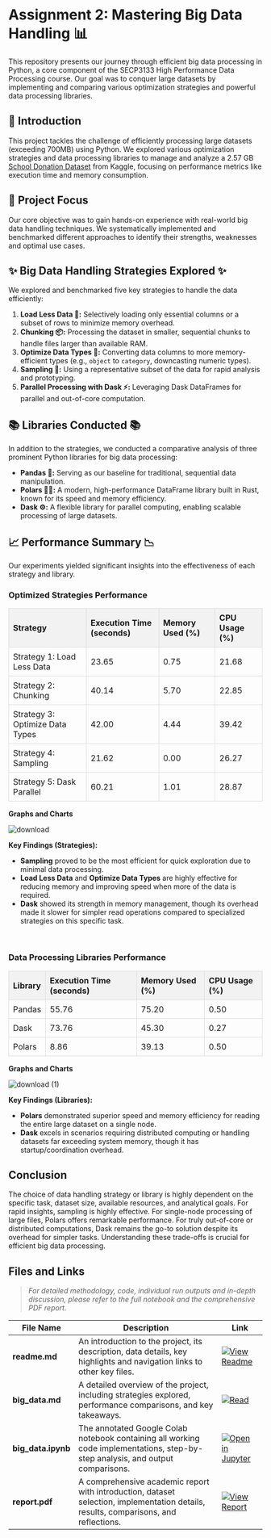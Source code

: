 # Assignment 2: Mastering Big Data Handling 📊<br>
This repository presents our journey through efficient big data processing in Python, a core component of the SECP3133 High Performance Data Processing course. Our goal was to conquer large datasets by implementing and comparing various optimization strategies and powerful data processing libraries.

## 📌 Introduction
This project tackles the challenge of efficiently processing large datasets (exceeding 700MB) using Python. We explored various optimization strategies and data processing libraries to manage and analyze a 2.57 GB [School Donation Dataset](https://www.kaggle.com/datasets/perkymaster/school-donations?select=Projects.csv) from Kaggle, focusing on performance metrics like execution time and memory consumption.

## 🎯 Project Focus
Our core objective was to gain hands-on experience with real-world big data handling techniques. We systematically implemented and benchmarked different approaches to identify their strengths, weaknesses and optimal use cases.

## ✨ Big Data Handling Strategies Explored ✨
We explored and benchmarked five key strategies to handle the data efficiently:
1.  **Load Less Data 🤏:** Selectively loading only essential columns or a subset of rows to minimize memory overhead.
2.  **Chunking 📦:** Processing the dataset in smaller, sequential chunks to handle files larger than available RAM.
3.  **Optimize Data Types 🧠:** Converting data columns to more memory-efficient types (e.g., `object` to `category`, downcasting numeric types).
4.  **Sampling 🎲:** Using a representative subset of the data for rapid analysis and prototyping.
5.  **Parallel Processing with Dask ⚡:** Leveraging Dask DataFrames for parallel and out-of-core computation.

## 📚 Libraries Conducted 📚
In addition to the strategies, we conducted a comparative analysis of three prominent Python libraries for big data processing:
-   **Pandas 🐼:** Serving as our baseline for traditional, sequential data manipulation.
-   **Polars 🐻‍❄️:** A modern, high-performance DataFrame library built in Rust, known for its speed and memory efficiency.
-   **Dask ⚙️:** A flexible library for parallel computing, enabling scalable processing of large datasets.

## 📈 Performance Summary 📉
Our experiments yielded significant insights into the effectiveness of each strategy and library.
<h3>Optimized Strategies Performance</h3>
<table style="width:100%; border-collapse: collapse;">
    <thead>
        <tr style="background-color:#f2f2f2;">
            <th style="border: 1px solid #ddd; padding: 8px; text-align: left;">Strategy</th>
            <th style="border: 1px solid #ddd; padding: 8px; text-align: left;">Execution Time (seconds)</th>
            <th style="border: 1px solid #ddd; padding: 8px; text-align: left;">Memory Used (%)</th>
            <th style="border: 1px solid #ddd; padding: 8px; text-align: left;">CPU Usage (%)</th>
        </tr>
    </thead>
    <tbody>
        <tr>
            <td style="border: 1px solid #ddd; padding: 8px;">Strategy 1: Load Less Data</td>
            <td style="border: 1px solid #ddd; padding: 8px;">23.65</td>
            <td style="border: 1px solid #ddd; padding: 8px;">0.75</td>
            <td style="border: 1px solid #ddd; padding: 8px;">21.68</td>
        </tr>
        <tr>
            <td style="border: 1px solid #ddd; padding: 8px;">Strategy 2: Chunking</td>
            <td style="border: 1px solid #ddd; padding: 8px;">40.14</td>
            <td style="border: 1px solid #ddd; padding: 8px;">5.70</td>
            <td style="border: 1px solid #ddd; padding: 8px;">22.85</td>
        </tr>
        <tr>
            <td style="border: 1px solid #ddd; padding: 8px;">Strategy 3: Optimize Data Types</td>
            <td style="border: 1px solid #ddd; padding: 8px;">42.00</td>
            <td style="border: 1px solid #ddd; padding: 8px;">4.44</td>
            <td style="border: 1px solid #ddd; padding: 8px;">39.42</td>
        </tr>
        <tr>
            <td style="border: 1px solid #ddd; padding: 8px;">Strategy 4: Sampling</td>
            <td style="border: 1px solid #ddd; padding: 8px;">21.62</td>
            <td style="border: 1px solid #ddd; padding: 8px;">0.00</td>
            <td style="border: 1px solid #ddd; padding: 8px;">26.27</td>
        </tr>
        <tr>
            <td style="border: 1px solid #ddd; padding: 8px;">Strategy 5: Dask Parallel</td>
            <td style="border: 1px solid #ddd; padding: 8px;">60.21</td>
            <td style="border: 1px solid #ddd; padding: 8px;">1.01</td>
            <td style="border: 1px solid #ddd; padding: 8px;">28.87</td>
        </tr>
    </tbody>
</table>

**Graphs and Charts**

![download](https://github.com/user-attachments/assets/00061e26-efbb-4064-a7d3-b3b8f857f383)


**Key Findings (Strategies):**
-   **Sampling** proved to be the most efficient for quick exploration due to minimal data processing.
-   **Load Less Data** and **Optimize Data Types** are highly effective for reducing memory and improving speed when more of the data is required.
-   **Dask** showed its strength in memory management, though its overhead made it slower for simpler read operations compared to specialized strategies on this specific task.

<br>

<h3>Data Processing Libraries Performance</h3>
<table style="width:100%; border-collapse: collapse;">
    <thead>
        <tr style="background-color:#f2f2f2;">
            <th style="border: 1px solid #ddd; padding: 8px; text-align: left;">Library</th>
            <th style="border: 1px solid #ddd; padding: 8px; text-align: left;">Execution Time (seconds)</th>
            <th style="border: 1px solid #ddd; padding: 8px; text-align: left;">Memory Used (%)</th>
            <th style="border: 1px solid #ddd; padding: 8px; text-align: left;">CPU Usage (%)</th>
        </tr>
    </thead>
    <tbody>
        <tr>
            <td style="border: 1px solid #ddd; padding: 8px;">Pandas</td>
            <td style="border: 1px solid #ddd; padding: 8px;">55.76</td>
            <td style="border: 1px solid #ddd; padding: 8px;">75.20</td>
            <td style="border: 1px solid #ddd; padding: 8px;">0.50</td>
        </tr>
        <tr>
            <td style="border: 1px solid #ddd; padding: 8px;">Dask</td>
            <td style="border: 1px solid #ddd; padding: 8px;">73.76</td>
            <td style="border: 1px solid #ddd; padding: 8px;">45.30</td>
            <td style="border: 1px solid #ddd; padding: 8px;">0.27</td>
        </tr>
        <tr>
            <td style="border: 1px solid #ddd; padding: 8px;">Polars</td>
            <td style="border: 1px solid #ddd; padding: 8px;">8.86</td>
            <td style="border: 1px solid #ddd; padding: 8px;">39.13</td>
            <td style="border: 1px solid #ddd; padding: 8px;">0.50</td>
        </tr>
    </tbody>
</table>

**Graphs and Charts**

![download (1)](https://github.com/user-attachments/assets/6c81fb70-4649-4a40-ac94-57c8a5265c2b)


**Key Findings (Libraries):**
-   **Polars** demonstrated superior speed and memory efficiency for reading the entire large dataset on a single node.
-   **Dask** excels in scenarios requiring distributed computing or handling datasets far exceeding system memory, though it has startup/coordination overhead.

## Conclusion
The choice of data handling strategy or library is highly dependent on the specific task, dataset size, available resources, and analytical goals. For rapid insights, sampling is highly effective. For single-node processing of large files, Polars offers remarkable performance. For truly out-of-core or distributed computations, Dask remains the go-to solution despite its overhead for simpler tasks. Understanding these trade-offs is crucial for efficient big data processing.

## Files and Links
> *For detailed methodology, code, individual run outputs and in-depth discussion, please refer to the full notebook and the comprehensive PDF report.*

| File Name            | Description | Link |
|---------------------|-------------|------|
| **readme.md**       | An introduction to the project, its description, data details, key highlights and navigation links to other key files. | [![View Readme](https://img.shields.io/badge/View-Readme-brightgreen?logo=markdown&logoColor=white)](readme.md) |
| **big_data.md**     | A detailed overview of the project, including strategies explored, performance comparisons, and key takeaways. | [![Read](https://img.shields.io/badge/View-Readme-brightgreen?logo=markdown&logoColor=white)](big_data.md) |
| **big_data.ipynb**  | The annotated Google Colab notebook containing all working code implementations, step-by-step analysis, and output comparisons. | [![Open in Jupyter](https://img.shields.io/badge/Open-Jupyter-F37626?logo=jupyter&logoColor=white)](big_data.ipynb) |
| **report.pdf**      | A comprehensive academic report with introduction, dataset selection, implementation details, results, comparisons, and reflections. | [![View Report](https://img.shields.io/badge/View-Report-4D7FFF?logo=readthedocs&logoColor=white)](report.pdf) |
